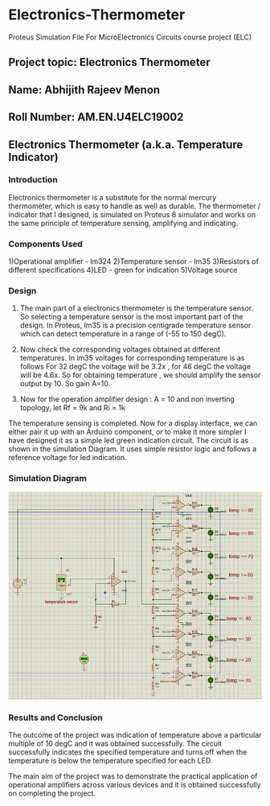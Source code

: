 # Electronics-Thermometer
Proteus Simulation File For MicroElectronics Circuits course project (ELC)
## Project topic: Electronics Thermometer   
## Name: Abhijith Rajeev Menon    
## Roll Number: AM.EN.U4ELC19002

## Electronics Thermometer (a.k.a. Temperature Indicator)


### Introduction 

Electronics thermometer is a substitute for the normal mercury thermometer, which is easy to handle as well as durable. The thermometer / indicator that I designed, is simulated on Proteus 8 simulator and works on the same principle of temperature sensing, amplifying and indicating.

### Components Used

1)Operational amplifier - lm324 
2)Temperature sensor - lm35 
3)Resistors of different specifications
4)LED - green for indication 
5)Voltage source 


### Design

1) The main part of a electronics thermometer is the temperature sensor. So 	selecting a temperature sensor is the most important part of the design. In Proteus, 	lm35 is a precision centigrade temperature sensor which can detect temperature in 	a range of (-55 to 150 degC). 

2) Now check the corresponding voltages obtained at different temperatures. In 		lm35 voltages for corresponding temperature is as follows 
For 32 degC the voltage will be 3.2x , for 46 degC the voltage will be 4.6x. So for 	obtaining temperature , we should amplify the sensor output by 10. So gain 	A=10.

3) Now for the operation amplifier design :
 A = 10 and non inverting topology, let Rf = 9k and Ri = 1k 

The temperature sensing is completed. Now for a display interface, we can either pair it up with an Arduino component, or to make it more simpler I have designed it as a simple led green indication circuit. The circuit is as shown in the simulation Diagram. It uses simple resistor logic and follows a reference voltage for led indication. 


### Simulation Diagram

![](project.PNG)

### Results and Conclusion

The outcome of the project was indication of temperature above a particular multiple
of 10 degC and it was obtained successfully. The circuit successfully indicates the
specified temperature and turns off when the temperature is below the temperature
specified for each LED.

The main aim of the project was to demonstrate the practical application of
operational amplifiers across various devices and it is obtained successfully on
completing the project.
